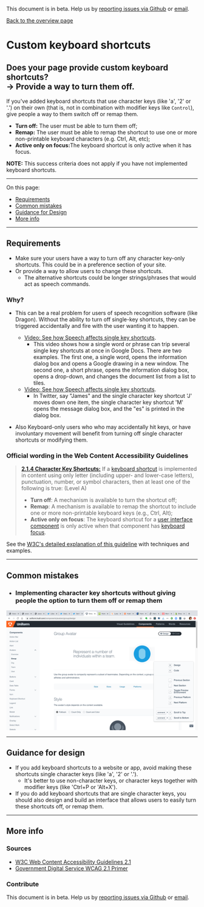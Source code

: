 This document is in beta. Help us by [reporting issues via Github](https://github.com/jfhector/accessibility-guidelines) or [email](mailto:jeanfrancois.hector@googlemail.com).

[Back to the overview page](./../index.html)

# Custom keyboard shortcuts

## Does your page provide custom keyboard shortcuts?<br />&rarr; Provide a way to turn them off.

If you've added keyboard shortcuts that use character keys (like 'a', '2' or '.') on their own (that is, not in combination with modifier keys like `Control`), give people a way to them switch off or remap them.

- <strong>Turn off:</strong> The user must be able to turn them off;
- <strong>Remap:</strong> The user must be able to remap the shortcut to use one or more non-printable keyboard characters (e.g. Ctrl, Alt, etc);
- <strong>Active only on focus:</strong>The keyboard shortcut is only active when it has focus.

<strong>NOTE:</strong> This success criteria does not apply if you have not implemented keyboard shortcuts.

---

On this page:

- [Requirements](#requirements)
- [Common mistakes](#common-mistakes)
- [Guidance for Design](#guidance-for-design)
- [More info](#more-info)

---

## Requirements

- Make sure your users have a way to turn off any character key-only shortcuts. This could be in a preference section of your site.
- Or provide a way to allow users to change these shortcuts.
  - The alternative shortcuts could be longer strings/phrases that would act as speech commands.

### Why?

- This can be a real problem for users of speech recognition software (like Dragon). Without the ability to turn off single-key shortcuts, they can be triggered accidentally and fire with the user wanting it to happen.

  - [Video: See how Speech affects single key shortcuts](https://www.youtube.com/watch?v=xzSyIA4OWYE).
    - This video shows how a single word or phrase can trip several single key shortcuts at once in Google Docs. There are two examples. The first one, a single word, opens the information dialog box and opens a Google drawing in a new window. The second one, a short phrase, opens the information dialog box, opens a drop-down, and changes the document list from a list to tiles.
  - [Video: See how Speech affects single key shortcuts](https://www.youtube.com/watch?v=OPjfpDU9S08).
    - In Twitter, say "James" and the single character key shortcut 'J' moves down one item, the single character key shortcut 'M' opens the message dialog box, and the "es" is printed in the dialog box.

- Also Keyboard-only users who who may accidentally hit keys, or have involuntary movement will benefit from turning off single character shortcuts or modifying them.

### Official wording in the Web Content Accessibility Guidelines

> [**2.1.4 Character Key Shortcuts:**](https://www.w3.org/WAI/WCAG21/Understanding/character-key-shortcuts.html) If a [keyboard shortcut](https://www.w3.org/WAI/WCAG21/Understanding/character-key-shortcuts.html#dfn-keyboard-shortcut) is implemented in content using only letter (including upper- and lower-case letters), punctuation, number, or symbol characters, then at least one of the following is true: (Level A)
>
> - **Turn off**: A mechanism is available to turn the shortcut off;
> - **Remap**: A mechanism is available to remap the shortcut to include one or more non-printable keyboard keys (e.g., Ctrl, Alt);
> - **Active only on focus**: The keyboard shortcut for a [user interface component](https://www.w3.org/WAI/WCAG21/Understanding/character-key-shortcuts.html#dfn-user-interface-component) is only active when that component has [keyboard focus](./definitions.md#keyboard-focus).

See the [W3C's detailed explanation of this guideline](https://www.w3.org/WAI/WCAG21/Understanding/character-key-shortcuts.html) with techniques and examples.

---

## Common mistakes

<ul>
  <li>
    <h3>Implementing character key shortcuts without giving people the option to turn them off or remap them</h3>
  </li>
</ul>

<img src="../assets/214 failure - uniform hudle design system.png" alt="">

---

## Guidance for design

- If you add keyboard shortcuts to a website or app, avoid making these shortcuts single character keys (like 'a', '2' or '.').
  - It's better to use non-character keys, or character keys together with modifier keys (like 'Ctrl+P or 'Alt+X').
- If you do add keyboard shortcuts that are single character keys, you should also design and build an interface that allows users to easily turn these shortcuts off, or remap them.

---

## More info

### Sources

- [W3C Web Content Accessibility Guidelines 2.1](https://www.w3.org/TR/WCAG21/)
- [Government Digital Service WCAG 2.1 Primer](https://alphagov.github.io/wcag-primer/)

### Contribute

This document is in beta. Help us by [reporting issues via Github](https://github.com/jfhector/accessibility-guidelines) or [email](mailto:jeanfrancois.hector@googlemail.com).
